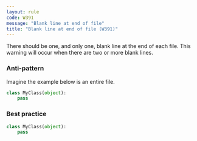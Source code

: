 ```yaml
---
layout: rule
code: W391
message: "Blank line at end of file"
title: "Blank line at end of file (W391)"
---
```


There should be one, and only one, blank line at the end of each file. This warning will occur when there are two or more blank lines.

### Anti-pattern

Imagine the example below is an entire file.

```python
class MyClass(object):
    pass

```

### Best practice

```python
class MyClass(object):
    pass



```

